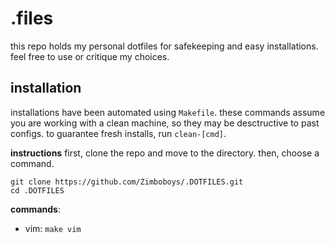 # .files

this repo holds my personal dotfiles for safekeeping and easy installations.
feel free to use or critique my choices.

## installation

installations have been automated using `Makefile`. these commands assume you
are working with a clean machine, so they may be desctructive to past configs.
to guarantee fresh installs, run `clean-[cmd]`.

**instructions**
first, clone the repo and move to the directory. then, choose a command.

    git clone https://github.com/Zimboboys/.DOTFILES.git
    cd .DOTFILES

**commands**:
- vim: `make vim`

